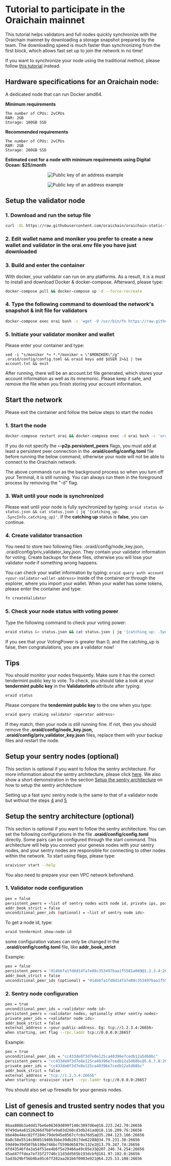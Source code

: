 
# Tutorial to participate in the Oraichain mainnet

This tutorial helps validators and full nodes quickly synchronize with the Oraichain mainnet by downloading a storage snapshot prepared by the team. The downloading speed is much faster than synchronizing from the first block, which allows fast set up to join the network in no time!

If you want to synchronize your node using the traditional method, please follow [this tutorial](https://github.com/oraichain/oraichain-static-files/blob/master/mainnet-static-files/Validator.md) instead.

## Hardware specifications for an Oraichain node:

A dedicated node that can run Docker amd64.

**Minimum requirements**

```
The number of CPUs: 2vCPUs
RAM: 2GB
Storage: 100GB SSD
```

**Recommended requirements**

```
The number of CPUs: 2vCPUs
RAM: 2GB
Storage: 200GB SSD
```

**Estimated cost for a node with minimum requirements using Digital Ocean: $25/month**

<p align="center">
  <img src="https://scontent.fhan5-1.fna.fbcdn.net/v/t1.15752-9/228802108_265846171652386_6928115342403148855_n.png?_nc_cat=109&ccb=1-4&_nc_sid=ae9488&_nc_ohc=k52FsbGnSb0AX8E9f3n&_nc_ht=scontent.fhan5-1.fna&oh=1a8389436b635a4a16576a24b341b067&oe=61380788" alt="Public key of an address example"/>
</p>

<p align="center">
  <img src="https://scontent.fhan5-1.fna.fbcdn.net/v/t1.15752-9/228807280_419121109497778_1372075646368448603_n.png?_nc_cat=109&ccb=1-4&_nc_sid=ae9488&_nc_ohc=l3zVG0aCSZAAX8WQMpS&_nc_ht=scontent.fhan5-1.fna&oh=526486c6dc3c35e83051d2a9f1c8c291&oe=61352A8D" alt="Public key of an address example"/>
</p>

## Setup the validator node

### 1. Download and run the setup file

```bash
curl -OL https://raw.githubusercontent.com/oraichain/oraichain-static-files/master/mainnet-static-files/docker-compose.fast.yml && curl -OL https://raw.githubusercontent.com/oraichain/oraichain-static-files/master/mainnet-static-files/orai.env && mv docker-compose.fast.yml docker-compose.yml
```

### 2. Edit wallet name and moniker you prefer to create a new wallet and validator in the orai.env file you have just downloaded

### 3. Build and enter the container

With docker, your validator can run on any platforms. As a result, it is a must to install and download Docker & docker-compose. Afterward, please type:

```bash
docker-compose pull && docker-compose up -d --force-recreate
```

### 4. Type the following command to download the network's snapshot & init file for validators

```bash
docker-compose exec orai bash -c 'wget -O /usr/bin/fn https://raw.githubusercontent.com/oraichain/oraichain-static-files/master/mainnet-static-files/fn.sh && chmod +x /usr/bin/fn && wget -O .oraid.tar.gz https://orai.s3.us-east-2.amazonaws.com/.oraid.tar.gz && tar -xzvf .oraid.tar.gz'
```

### 5. Initiate your validator moniker and wallet

Please enter your container and type:

```
sed -i "s/moniker *= *.*/moniker = \"$MONIKER\"/g" .oraid/config/config.toml && oraid keys add $USER 2>&1 | tee account.txt && exit
```

After running, there will be an account.txt file generated, which stores your account information as well as its mnemonic. Please keep it safe, and remove the file when you finish storing your account information.

## Start the network

Please exit the container and follow the below steps to start the nodes

### 1. Start the node

```bash
docker-compose restart orai && docker-compose exec -d orai bash -c 'oraivisor start --p2p.pex false --p2p.persistent_peers "<node-id1>@<private-ip1>:26656,<node-id2>@<private-ip2>:26656"'
```

If you do not specify the **--p2p.persistent_peers** flags, you must add at least a persistent peer connection in the **.oraid/config/config.toml** file before running the below command, otherwise your node will not be able to connect to the Oraichain network.

The above commands run as the background process so when you turn off your Terminal, it is still running. You can always run them in the foreground process by removing the "-d" flag.

### 3. Wait until your node is synchronized

Please wait until your node is fully synchronized by typing: ```oraid status &> status.json && cat status.json | jq '{catching_up: .SyncInfo.catching_up}'```. If the **catching up** status is **false**, you can continue.

### 4. Create validator transaction

You need to store two following files: .oraid/config/node_key.json, .oraid/config/priv_validator_key.json. They contain your validator information for voting. Create backups for these files, otherwise you will lose your validator node if something wrong happens.

You can check your wallet information by typing: ```oraid query auth account <your-validator-wallet-address>``` inside of the container or through the explorer, where you import your wallet. When your wallet has some tokens, please enter the container and type:

```bash
fn createValidator
```

### 5. Check your node status with voting power

Type the following command to check your voting power:

```bash
oraid status &> status.json && cat status.json | jq '{catching_up: .SyncInfo.catching_up, voting_power: .ValidatorInfo.VotingPower}'
```

If you see that your VotingPower is greater than 0, and the catching_up is false, then congratulations, you are a validator now!

## Tips

You should monitor your nodes frequently. Make sure it has the correct tendermint public key to vote. To check, you should take a look at your **tendermint public key** in the **ValidatorInfo** attribute after typing:

```bash
oraid status
```

Please compare the **tendermint public key** to the one when you type:

```bash
oraid query staking validator <operator address>
```

If they match, then your node is still running fine. If not, then you should remove the **.oraid/config/node_key.json, .oraid/config/priv_validator_key.json** files, replace them with your backup files and restart the node.

## Setup your sentry nodes (optional)

This section is optional if you want to follow the sentry architecture. For more information about the sentry architecture, please click [here](https://docs.tendermint.com/master/nodes/validators.html). We also show a short demonstration in the section [Setup the sentry architecture](#setup-the-sentry-architecture) on how to setup the sentry architecture

Setting up a fast sync sentry node is the same to that of a validator node but without the steps [4](#4-create-validator-transaction) and [5](#5-create-validator-transaction)

## Setup the sentry architecture (optional)

This section is optional if you want to follow the sentry architecture. You can set the following configurations in the file **.oraid/config/config.toml** directly. Some pairs can be configured through the start command. This architecture will help you connect your genesis nodes with your sentry nodes, and your sentry nodes are responsible for connecting to other nodes within the network. To start using flags, please type:

```bash
oraivisor start --help
```

You also need to prepare your own VPC network beforehand.

### 1. Validator node configuration

```bash
pex = false
persistent_peers = <list of sentry nodes with node id, private ips, port 26656>
addr_book_strict = false
unconditional_peer_ids (optional) = <list of sentry node ids>
```

To get a node id, type:

```bash
oraid tendermint show-node-id
```

some configuration values can only be changed in the **.oraid/config/config.toml** file, like **addr_book_strict**

Example:

```bash
pex = false
persistent_peers = "014b6fa1fd8d14fa7e08c353497baa1f5581a089@1.2.3.4:26656,bc806159212529879b42c737c2338042e396b1dd@2.3.4.5:26656"
addr_book_strict = false
unconditional_peer_ids (optional) = "014b6fa1fd8d14fa7e08c353497baa1f5581a089,bc806159212529879b42c737c2338042e396b1dd"
```

### 2. Sentry node configuration

```bash
pex = true
unconditional_peer_ids = <validator node id>
persistent_peers = <validator nodes, optionally other sentry nodes>
private_peer_ids = <validator node ids>
addr_book_strict = false
external_address = <your-public-address. Eg: tcp://1.2.3.4:26656>
when starting, set flag --rpc.laddr tcp://0.0.0.0:26657
```

Example:

```bash
pex = true
unconditional_peer_ids = "cc433de0f3d7e8e125ca40396e7cedb12a5d68bc"
persistent_peers = "cc433de0f3d7e8e125ca40396e7cedb12a5d68bc@5.6.7.8:26656"
private_peer_ids = "cc433de0f3d7e8e125ca40396e7cedb12a5d68bc"
addr_book_strict = false
external_address = "tcp://1.2.3.4:26656"
when starting: oraivisor start --rpc.laddr tcp://0.0.0.0:26657
```

You should also set up firewalls for your genesis nodes.

## List of genesis and trusted sentry nodes that you can connect to

```bash
0baa806b3a4dd17be6e06369d899f140c3897d6e@18.223.242.70:26656
9749da4a81526266d7b8fe9a03d260cd3db241ad@18.116.209.76:26656
bbe40e44ec02ff284c79de945e0567cfc0a76d5a@35.204.123.166:26656
8a8c58e5514c86051940b3bbe39db2817de62288@34.79.231.38:26656
59d49e39d507bb190e746bcf5590d65879c132e2@13.79.247.74:26656
6fd43546fda3a54f51ee4b6f5e29466a49c85e33@207.246.74.254:26656
d5ad47ffdea7ef35f27740c11d3dd565b193dcbf@161.97.102.0:26656
5ad3b29bf56b9ba95c67f282aa281b6f0903e921@64.225.53.108:26656
```
